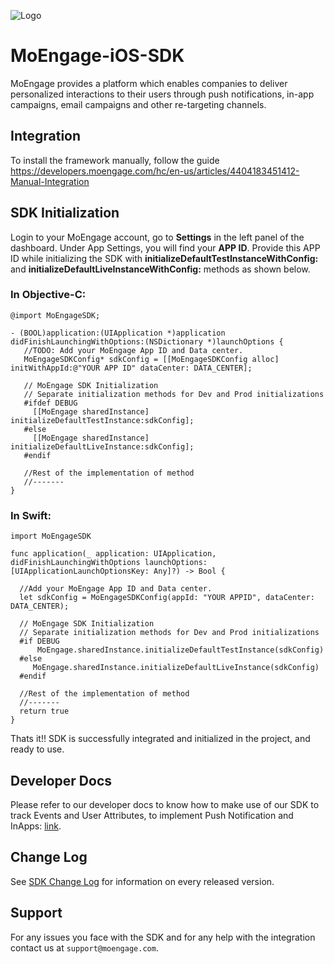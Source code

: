 ![Logo](https://github.com/moengage/MoEngage-iOS-SDK/blob/master/Images/moe_logo_blue.png)
# MoEngage-iOS-SDK

MoEngage provides a platform which enables companies to deliver personalized interactions to their users through push notifications, in-app campaigns, email campaigns and other re-targeting channels.

## Integration

To install the framework manually, follow the guide https://developers.moengage.com/hc/en-us/articles/4404183451412-Manual-Integration

## SDK Initialization

Login to your MoEngage account, go to **Settings** in the left panel of the dashboard. Under App Settings, you will find your **APP ID**. Provide this APP ID while initializing the SDK with **initializeDefaultTestInstanceWithConfig:** and **initializeDefaultLiveInstanceWithConfig:** methods as shown below.

### In Objective-C:

    @import MoEngageSDK;
    
    - (BOOL)application:(UIApplication *)application didFinishLaunchingWithOptions:(NSDictionary *)launchOptions {
       //TODO: Add your MoEngage App ID and Data center.
       MoEngageSDKConfig* sdkConfig = [[MoEngageSDKConfig alloc] initWithAppId:@"YOUR APP ID" dataCenter: DATA_CENTER];
       
       // MoEngage SDK Initialization
       // Separate initialization methods for Dev and Prod initializations
       #ifdef DEBUG
         [[MoEngage sharedInstance] initializeDefaultTestInstance:sdkConfig];
       #else
         [[MoEngage sharedInstance] initializeDefaultLiveInstance:sdkConfig];
       #endif
    
       //Rest of the implementation of method
       //-------
    }

### In Swift:

    import MoEngageSDK
    
    func application(_ application: UIApplication, didFinishLaunchingWithOptions launchOptions: [UIApplicationLaunchOptionsKey: Any]?) -> Bool {
  
      //Add your MoEngage App ID and Data center.
      let sdkConfig = MoEngageSDKConfig(appId: "YOUR APPID", dataCenter: DATA_CENTER);
 
      // MoEngage SDK Initialization
      // Separate initialization methods for Dev and Prod initializations
      #if DEBUG
          MoEngage.sharedInstance.initializeDefaultTestInstance(sdkConfig)
      #else
         MoEngage.sharedInstance.initializeDefaultLiveInstance(sdkConfig)
      #endif
 
      //Rest of the implementation of method
      //-------
      return true
    }


Thats it!! SDK is successfully integrated and initialized in the project, and ready to use. 

## Developer Docs
Please refer to our developer docs to know how to make use of our SDK to track Events and User Attributes, to implement Push Notification and InApps: [link](https://docs.moengage.com/docs/sdk-integration).

## Change Log
See [SDK Change Log](https://github.com/moengage/MoEngage-iOS-SDK/blob/master/CHANGELOG.md) for information on every released version.

## Support
For any issues you face with the SDK and for any help with the integration contact us at `support@moengage.com`.
